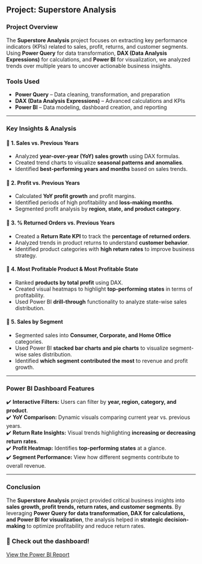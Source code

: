 ## **Project: Superstore Analysis**  

### **Project Overview**  
The **Superstore Analysis** project focuses on extracting key performance indicators (KPIs) related to sales, profit, returns, and customer segments. Using **Power Query** for data transformation, **DAX (Data Analysis Expressions)** for calculations, and **Power BI** for visualization, we analyzed trends over multiple years to uncover actionable business insights.

### **Tools Used**  
- **Power Query** – Data cleaning, transformation, and preparation  
- **DAX (Data Analysis Expressions)** – Advanced calculations and KPIs  
- **Power BI** – Data modeling, dashboard creation, and reporting  

---

### **Key Insights & Analysis**  

#### 📌 **1. Sales vs. Previous Years**  
- Analyzed **year-over-year (YoY) sales growth** using DAX formulas.  
- Created trend charts to visualize **seasonal patterns and anomalies**.  
- Identified **best-performing years and months** based on sales trends.  

#### 📌 **2. Profit vs. Previous Years**  
- Calculated **YoY profit growth** and profit margins.  
- Identified periods of high profitability and **loss-making months**.  
- Segmented profit analysis by **region, state, and product category**.  

#### 📌 **3. % Returned Orders vs. Previous Years**  
- Created a **Return Rate KPI** to track the **percentage of returned orders**.  
- Analyzed trends in product returns to understand **customer behavior**.  
- Identified product categories with **high return rates** to improve business strategy.  

#### 📌 **4. Most Profitable Product & Most Profitable State**  
- Ranked **products by total profit** using DAX.  
- Created visual heatmaps to highlight **top-performing states** in terms of profitability.  
- Used Power BI **drill-through** functionality to analyze state-wise sales distribution.  

#### 📌 **5. Sales by Segment**  
- Segmented sales into **Consumer, Corporate, and Home Office** categories.  
- Used Power BI **stacked bar charts and pie charts** to visualize segment-wise sales distribution.  
- Identified **which segment contributed the most** to revenue and profit growth.  

---

### **Power BI Dashboard Features**  
✔️ **Interactive Filters:** Users can filter by **year, region, category, and product**.  
✔️ **YoY Comparison:** Dynamic visuals comparing current year vs. previous years.  
✔️ **Return Rate Insights:** Visual trends highlighting **increasing or decreasing return rates**.  
✔️ **Profit Heatmap:** Identifies **top-performing states** at a glance.  
✔️ **Segment Performance:** View how different segments contribute to overall revenue.  

---

### **Conclusion**  
The **Superstore Analysis** project provided critical business insights into **sales growth, profit trends, return rates, and customer segments**. By leveraging **Power Query for data transformation, DAX for calculations, and Power BI for visualization**, the analysis helped in **strategic decision-making** to optimize profitability and reduce return rates.

### **🚀 Check out the dashboard!**  
[View the Power BI Report](<https://github.com/Md-Zakir-Ahmed7/Superstore_Analysis/blob/main/Superstore_Report.png>)  
